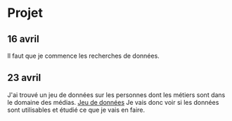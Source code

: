# Projet
## 16 avril
Il faut que je commence les recherches de données.
## 23 avril
J'ai trouvé un jeu de données sur les personnes dont les métiers sont dans le domaine des médias.
[Jeu de données](https://opendata.swiss/fr/dataset/medienokonomische-aspekte-erwerbstatige-nach-beruflicher-tatigkeit-im-medienbereich2)
Je vais donc voir si les données sont utilisables et étudié ce que je vais en faire.